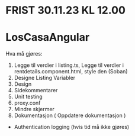 # FRIST 30.11.23 KL 12.00
# LosCasaAngular 

Hva må gjøres:
1. Legge til verdier i listing.ts, Legge til verdier i rentdetails.component.html, style den (Soban)
2. Designe Listing Variabler
3. Design
4. Sidekommentarer 
5. Unit testing
6. proxy.conf
7. Mindre skjermer
8. Dokumentasjon ( Oppdatere dokumentasjon )

- Authentication logging (hvis tid må ikke gjøres)

